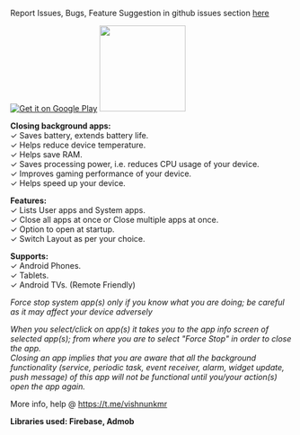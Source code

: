 Report Issues, Bugs, Feature Suggestion in github issues section [here](https://github.com/visnkmr/backgroundappslist/issues)

[![Get it on Google Play](https://play.google.com/intl/en_us/badges/images/badge_new.png)](https://play.google.com/store/apps/details?id=io.github.visnkmr.bapl) [<img src="https://images-na.ssl-images-amazon.com/images/G/01/mobile-apps/devportal2/res/images/amazon-appstore-badge-english-white.png" data-canonical-src="" alt-text="" width="153" />](https://www.amazon.com/gp/mas/dl/android?p=io.github.visnkmr.bapl)  
  
<!-- Transfer, Manage files on your android (Internal Storage, External Storage) using any web browser. -->
**Closing background apps:**  
✓ Saves battery, extends battery life.  
✓ Helps reduce device temperature.  
✓ Helps save RAM.  
✓ Saves processing power, i.e. reduces CPU usage of your device.  
✓ Improves gaming performance of your device.  
✓ Helps speed up your device.  
  
**Features:**  
✓ Lists User apps and System apps.  
✓ Close all apps at once or Close multiple apps at once.  
✓ Option to open at startup.  
✓ Switch Layout as per your choice.  
  
**Supports:**  
✓ Android Phones.  
✓ Tablets.  
✓ Android TVs. (Remote Friendly)  
  
*Force stop system app(s) only if you know what you are doing; be careful as it may affect your device adversely*  
  
*When you select/click on app(s) it takes you to the app info screen of selected app(s); from where you are to select "Force Stop" in order to close the app.  
Closing an app implies that you are aware that all the background functionality (service, periodic task, event receiver, alarm, widget update, push message) of this app will not be functional until you/your action(s) open the app again.*  
  
More info, help @ https://t.me/vishnunkmr  
  
**Libraries used: Firebase, Admob**

